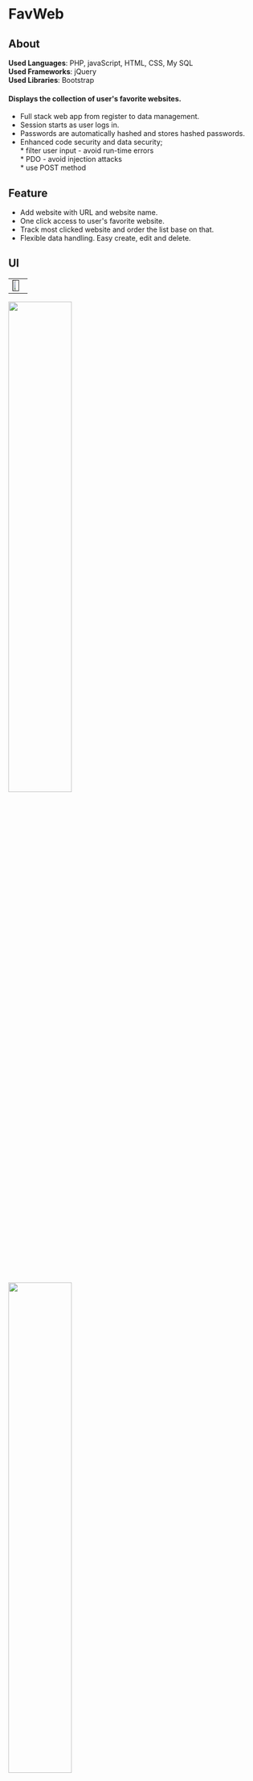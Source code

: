 # FavWeb

## About
**Used Languages**: PHP, javaScript, HTML, CSS, My SQL </br>
**Used Frameworks**: jQuery </br>
**Used Libraries**: Bootstrap </br>

#### Displays the collection of user's favorite websites. </br>
* Full stack web app from register to data management.</br>
* Session starts as user logs in. </br>
* Passwords are automatically hashed and stores hashed passwords.</br>
* Enhanced code security and data security; </br>
              * filter user input - avoid run-time errors </br>
              * PDO - avoid injection attacks</br>
              * use POST method </br>
## Feature  </br>
* Add website with URL and website name. </br>
* One click access to user's favorite website. </br>
* Track most clicked website and order the list base on that. </br> 
* Flexible data handling. Easy create, edit and delete. </br>

## UI
<p style="float-left">
<table><tr><td>
<img src="https://user-images.githubusercontent.com/89232984/148169873-f99b1826-3554-4241-bef1-7141673a64e4.png" width="50%" height="50%" border="1px solid blue"/>
</td></tr></table>
<kbd>
<img src="https://user-images.githubusercontent.com/89232984/148170689-1a0f482c-7289-4afa-bdd9-c9e582f1ffa3.png" width="50%" height="50%" /> 
      </kbd>
      <kbd>
 <img src="https://user-images.githubusercontent.com/89232984/148170782-17a82ec7-e54d-407c-95ce-a70374b61703.png" width="50%" height="50%"/> 
        </kbd>
 </p>




